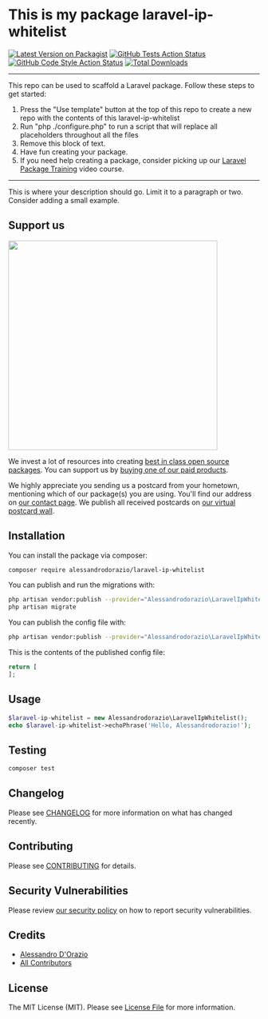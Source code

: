 # This is my package laravel-ip-whitelist

[![Latest Version on Packagist](https://img.shields.io/packagist/v/alessandrodorazio/laravel-ip-whitelist.svg?style=flat-square)](https://packagist.org/packages/alessandrodorazio/laravel-ip-whitelist)
[![GitHub Tests Action Status](https://img.shields.io/github/workflow/status/alessandrodorazio/laravel-ip-whitelist/run-tests?label=tests)](https://github.com/alessandrodorazio/laravel-ip-whitelist/actions?query=workflow%3Arun-tests+branch%3Amain)
[![GitHub Code Style Action Status](https://img.shields.io/github/workflow/status/alessandrodorazio/laravel-ip-whitelist/Check%20&%20fix%20styling?label=code%20style)](https://github.com/alessandrodorazio/laravel-ip-whitelist/actions?query=workflow%3A"Check+%26+fix+styling"+branch%3Amain)
[![Total Downloads](https://img.shields.io/packagist/dt/alessandrodorazio/laravel-ip-whitelist.svg?style=flat-square)](https://packagist.org/packages/alessandrodorazio/laravel-ip-whitelist)

---
This repo can be used to scaffold a Laravel package. Follow these steps to get started:

1. Press the "Use template" button at the top of this repo to create a new repo with the contents of this laravel-ip-whitelist
2. Run "php ./configure.php" to run a script that will replace all placeholders throughout all the files
3. Remove this block of text.
4. Have fun creating your package.
5. If you need help creating a package, consider picking up our <a href="https://laravelpackage.training">Laravel Package Training</a> video course.
---

This is where your description should go. Limit it to a paragraph or two. Consider adding a small example.

## Support us

[<img src="https://github-ads.s3.eu-central-1.amazonaws.com/laravel-ip-whitelist.jpg?t=1" width="419px" />](https://spatie.be/github-ad-click/laravel-ip-whitelist)

We invest a lot of resources into creating [best in class open source packages](https://spatie.be/open-source). You can support us by [buying one of our paid products](https://spatie.be/open-source/support-us).

We highly appreciate you sending us a postcard from your hometown, mentioning which of our package(s) you are using. You'll find our address on [our contact page](https://spatie.be/about-us). We publish all received postcards on [our virtual postcard wall](https://spatie.be/open-source/postcards).

## Installation

You can install the package via composer:

```bash
composer require alessandrodorazio/laravel-ip-whitelist
```

You can publish and run the migrations with:

```bash
php artisan vendor:publish --provider="Alessandrodorazio\LaravelIpWhitelist\LaravelIpWhitelistServiceProvider" --tag="laravel-ip-whitelist-migrations"
php artisan migrate
```

You can publish the config file with:
```bash
php artisan vendor:publish --provider="Alessandrodorazio\LaravelIpWhitelist\LaravelIpWhitelistServiceProvider" --tag="laravel-ip-whitelist-config"
```

This is the contents of the published config file:

```php
return [
];
```

## Usage

```php
$laravel-ip-whitelist = new Alessandrodorazio\LaravelIpWhitelist();
echo $laravel-ip-whitelist->echoPhrase('Hello, Alessandrodorazio!');
```

## Testing

```bash
composer test
```

## Changelog

Please see [CHANGELOG](CHANGELOG.md) for more information on what has changed recently.

## Contributing

Please see [CONTRIBUTING](.github/CONTRIBUTING.md) for details.

## Security Vulnerabilities

Please review [our security policy](../../security/policy) on how to report security vulnerabilities.

## Credits

- [Alessandro D'Orazio](https://github.com/alessandrodorazio)
- [All Contributors](../../contributors)

## License

The MIT License (MIT). Please see [License File](LICENSE.md) for more information.
